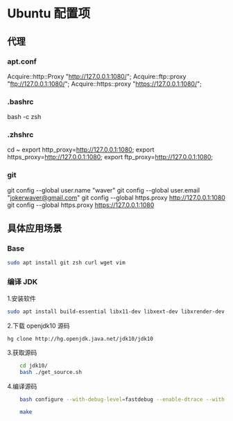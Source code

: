 # Ubuntu 配置项

## 代理

### apt.conf

Acquire::http::Proxy "http://127.0.0.1:1080/";
Acquire::ftp::proxy "ftp://127.0.0.1:1080/";
Acquire::https::proxy "https://127.0.0.1:1080/";

### .bashrc

bash -c zsh

### .zhshrc

cd ~
export http_proxy=http://127.0.0.1:1080;
export https_proxy=http://127.0.0.1:1080;
export ftp_proxy=http://127.0.0.1:1080;

### git

git config --global user.name "waver"
git config --global user.email "jokerwaver@gmail.com"
git config --global https.proxy http://127.0.0.1:1080
git config --global https.proxy https://127.0.0.1:1080

## 具体应用场景

### Base

```bash
sudo apt install git zsh curl wget vim
```

### 编译 JDK

1.安装软件

```bash
sudo apt install build-essential libx11-dev libxext-dev libxrender-dev libxtst-dev libxt-dev libcups2-dev libfreetype6-dev libasound2-dev ccache gawk m4 libasound2-dev libxrender-dev xorg-dev xutils-dev binutils libmotif-dev ant mercurial openjdk-8-jdk
```

2.下载 openjdk10 源码

```bash
hg clone http://hg.openjdk.java.net/jdk10/jdk10
```

3.获取源码

```bash
    cd jdk10/
    bash ./get_source.sh
```

4.编译源码

```bash
    bash configure --with-debug-level=fastdebug --enable-dtrace --with-jvm-variants=server --with-target-bits=64 --enable-ccache --with-num-cores=8 --with-memory-size=8000  --disable-warnings-as-errors

    make
```
